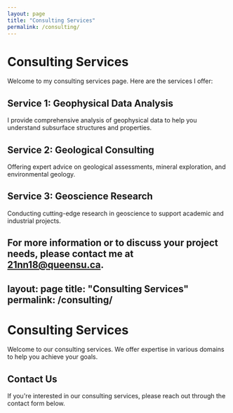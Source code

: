 ```yaml
---
layout: page
title: "Consulting Services"
permalink: /consulting/
---
```


# Consulting Services

Welcome to my consulting services page. Here are the services I offer:

## Service 1: Geophysical Data Analysis

I provide comprehensive analysis of geophysical data to help you understand subsurface structures and properties.

## Service 2: Geological Consulting

Offering expert advice on geological assessments, mineral exploration, and environmental geology.

## Service 3: Geoscience Research

Conducting cutting-edge research in geoscience to support academic and industrial projects.

For more information or to discuss your project needs, please contact me at [21nn18@queensu.ca](mailto:21nn18@queensu.ca).
---
layout: page
title: "Consulting Services"
permalink: /consulting/
---

# Consulting Services

Welcome to our consulting services. We offer expertise in various domains to help you achieve your goals.

## Contact Us

If you're interested in our consulting services, please reach out through the contact form below.

